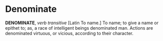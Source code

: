 # Denominate

**DENOMINATE**, _verb transitive_ \[Latin To name.\] To name; to give a name or epithet to; as, a race of intelligent beings denominated man. Actions are denominated virtuous, or vicious, according to their character.